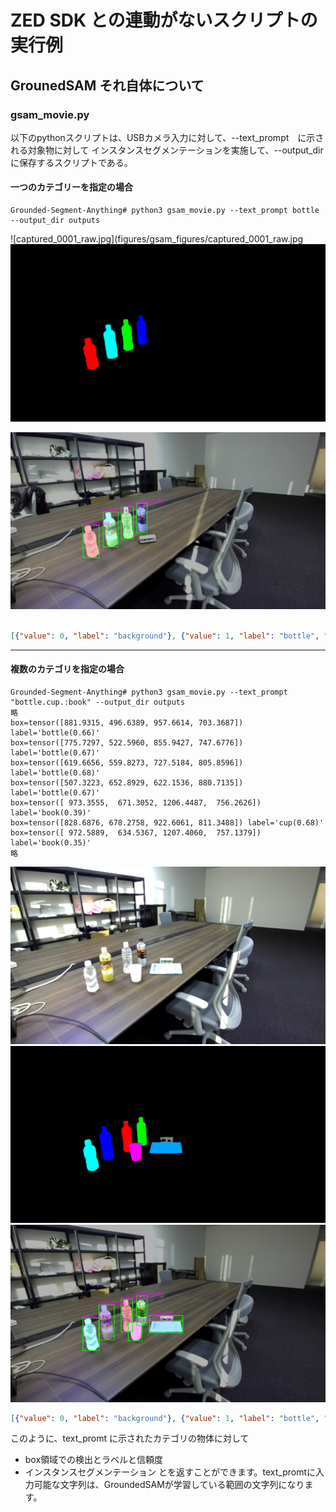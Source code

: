 # ZED SDK との連動がないスクリプトの実行例

## GrounedSAM それ自体について

### gsam_movie.py
以下のpythonスクリプトは、USBカメラ入力に対して、--text_prompt　に示される対象物に対して
インスタンスセグメンテーションを実施して、--output_dir に保存するスクリプトである。

#### 一つのカテゴリーを指定の場合
```commandline
Grounded-Segment-Anything# python3 gsam_movie.py --text_prompt bottle --output_dir outputs
```

![captured_0001_raw.jpg](figures/gsam_figures/captured_0001_raw.jpg
![captured_0001_mask.jpg](figures/gsam_figures/captured_0001_mask.jpg)

![captured_0001_sam.jpg](figures/gsam_figures/captured_0001_sam.jpg)

```:captured_0001_mask.json

[{"value": 0, "label": "background"}, {"value": 1, "label": "bottle", "logit": 0.72, "box": [776.5209350585938, 523.3881225585938, 861.9423217773438, 747.7156982421875]}, {"value": 2, "label": "bottle", "logit": 0.7, "box": [508.3803405761719, 653.546630859375, 621.994873046875, 880.4595336914062]}, {"value": 3, "label": "bottle", "logit": 0.75, "box": [882.2781372070312, 497.0130615234375, 957.2284545898438, 703.328369140625]}, {"value": 4, "label": "bottle", "logit": 0.74, "box": [649.7821044921875, 560.226318359375, 755.00244140625, 804.9031982421875]}]
```

-----

#### 複数のカテゴリを指定の場合
```
Grounded-Segment-Anything# python3 gsam_movie.py --text_prompt "bottle.cup.:book" --output_dir outputs
略
box=tensor([881.9315, 496.6389, 957.6614, 703.3687]) label='bottle(0.66)'
box=tensor([775.7297, 522.5960, 855.9427, 747.6776]) label='bottle(0.67)'
box=tensor([619.6656, 559.8273, 727.5184, 805.8596]) label='bottle(0.68)'
box=tensor([507.3223, 652.8929, 622.1536, 880.7135]) label='bottle(0.67)'
box=tensor([ 973.3555,  671.3052, 1206.4487,  756.2626]) label='book(0.39)'
box=tensor([828.6876, 678.2758, 922.6061, 811.3488]) label='cup(0.68)'
box=tensor([ 972.5889,  634.5367, 1207.4060,  757.1379]) label='book(0.35)'
略
```

![captured_0002_rGrounded-Segment-Anything# python3 gsam_movie.py --text_prompt "bottle.cup.:book" --output_dir outputsaw.jpg](figures/gsam_figures/captured_0002_raw.jpg)
![captured_0002_mask.jpg](figures/gsam_figures/captured_0002_mask.jpg)
![captured_0002_sam.jpg](figures/gsam_figures/captured_0002_sam.jpg)

```:captured_0002_mask.json
[{"value": 0, "label": "background"}, {"value": 1, "label": "bottle", "logit": 0.66, "box": [882.1499633789062, 496.5115051269531, 957.7581787109375, 703.1181640625]}, {"value": 2, "label": "bottle", "logit": 0.68, "box": [775.8727416992188, 522.694091796875, 855.7272338867188, 747.4675903320312]}, {"value": 3, "label": "bottle", "logit": 0.69, "box": [619.7833251953125, 559.8886108398438, 727.797119140625, 805.8375244140625]}, {"value": 4, "label": "bottle", "logit": 0.68, "box": [507.5815734863281, 652.99072265625, 622.3192749023438, 880.9000244140625]}, {"value": 5, "label": "cup", "logit": 0.69, "box": [825.576904296875, 678.4196166992188, 922.5826416015625, 811.3165893554688]}, {"value": 6, "label": "book", "logit": 0.35, "box": [973.5555419921875, 671.3574829101562, 1206.4371337890625, 756.1993408203125]}, {"value": 7, "label": "book", "logit": 0.37, "box": [972.8187255859375, 634.828125, 1207.2337646484375, 757.08203125]}]
```

このように、text_promt に示されたカテゴリの物体に対して
- box領域での検出とラベルと信頼度
- インスタンスセグメンテーション
とを返すことができます。text_promtに入力可能な文字列は、GroundedSAMが学習している範囲の文字列になります。
